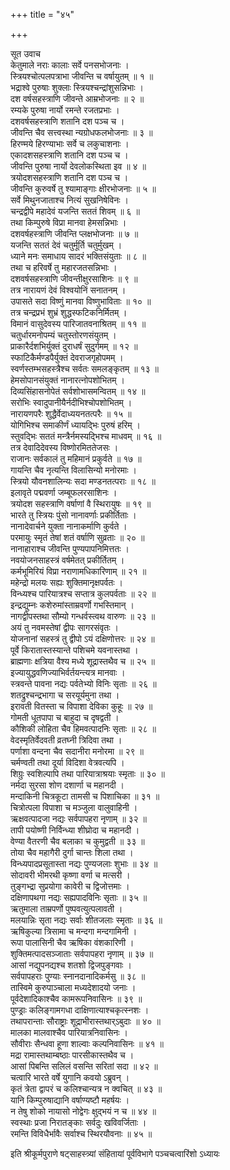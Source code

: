 +++
title = "४५"

+++

सूत उवाच  
केतुमाले नराः कालाः सर्वे पनसभोजनाः ।  
स्त्रियश्चोत्पलपत्राभा जीवन्ति च वर्षायुतम् ॥ १ ॥  
भद्राश्वे पुरुषाः शुक्लाः स्त्रियश्चन्द्रांशुसन्निभाः ।  
दश वर्षसहस्त्राणि जीवन्ते आम्रभोजनाः ॥ २ ॥  
रम्यके पुरुषा नार्यो रमन्ते रजतप्रभाः ।  
दशवर्षसहस्त्राणि शतानि दश पञ्च च ।  
जीवन्ति चैव सत्त्वस्था न्यग्रोधफलभोजनाः ॥ ३ ॥  
हिरण्मये हिरण्याभाः सर्वे च लकुचाशनाः ।  
एकादशसहस्त्राणि शतानि दश पञ्च च ।  
जीवन्ति पुरुषा नार्यो देवलोकस्थिता इव ॥ ४ ॥  
त्रयोदशसहस्त्राणि शतानि दश पञ्च च ।  
जीवन्ति कुरुवर्षे तु श्यामाङ्गाः क्षीरभोजनाः ॥ ५ ॥  
सर्वे मिथुनजाताश्च नित्यं सुखनिषेविनः ।  
चन्द्रद्वीपे महादेवं यजन्ति सततं शिवम् ॥ ६ ॥  
तथा किम्पुरुषे विप्रा मानवा हेमसन्निभाः ।  
दशवर्षहस्त्राणि जीवन्ति प्लक्षभोजनाः ॥ ७ ॥  
यजन्ति सततं देवं चतुर्मूर्ति चतुर्मुखम् ।  
ध्याने मनः समाधाय सादरं भक्तिसंयुताः ॥ ८ ॥  
तथा च हरिवर्षे तु महारजतसन्निभाः ।  
दशवर्षसहस्त्राणि जीवन्तीक्षुरसाशिनः ॥ ९ ॥  
तत्र नारायणं देवं विश्वयोनिं सनातनम् ।  
उपासते सदा विष्णुं मानवा विष्णुभाविताः ॥ १० ॥  
तत्र चन्द्रप्रभं शुभ्रं शुद्धस्फटिकनिर्मितम् ।  
विमानं वासुदेवस्य पारिजातवनाश्रितम् ॥ ११ ॥  
चतुर्धारमनोपम्यं चतुस्तोरणसंयुतम् ।  
प्राकारैर्दशभिर्युक्तं दुराधर्षं सुदुर्गमम् ॥ १२ ॥  
स्फाटिकैर्मण्डपैर्युक्तं देवराजगृहोपमम् ।  
स्वर्णस्तम्भसहस्त्रैश्च सर्वतः समलङ्कृतम् ॥ १३ ॥  
हेमसोपानसंयुक्तं नानारत्नोपशोभितम् ।  
दिव्यसिंहासनोपेतं सर्वशोभासमन्वितम् ॥ १४ ॥  
सरोभिः स्वादुपानीयैर्नदीभिश्चोपशोभितम् ।  
नारायणपरैः शुद्धैर्वेदाध्ययनतत्परैः ॥ १५ ॥  
योगिभिश्च समाकीर्णं ध्यायद्भिः पुरुषं हरिम् ।  
स्तुवद्भिः सततं मन्त्रैर्नमस्यद्भिश्च माधवम् ॥ १६ ॥  
तत्र देवादिदेवस्य विष्णोरमिततेजसः ।  
राजानः सर्वकालं तु महिमानं प्रकुर्वते ॥ १७ ॥  
गायन्ति चैव नृत्यन्ति विलासिन्यो मनोरमाः ।  
स्त्रियो यौवनशालिन्यः सदा मण्डनतत्पराः ॥ १८ ॥  
इलावृते पद्मवर्णा जम्बूफलरसाशिनः ।  
त्रयोदश सहस्त्राणि वर्षाणां वै स्थिरायुषः ॥ १९ ॥  
भारते तु स्त्रियः पुंसो नानावर्णाः प्रकीर्तिताः ।  
नानादेवार्चने युक्ता नानाकर्माणि कुर्वते ।  
परमायुः स्मृतं तेषां शतं वर्षाणि सुव्रताः ॥ २० ॥  
नानाहाराश्च जीवन्ति पुण्यपापनिमित्ततः ।  
नवयोजनसाहस्त्रं वर्षमेतत् प्रकीर्तितम् ।  
कर्मभूमिरियं विप्रा नराणामधिकारिणाम् ॥ २१ ॥  
महेन्द्रो मलयः सह्यः शुक्तिमानृक्षपर्वतः ।  
विन्ध्यश्च पारियात्रश्च सप्तात्र कुलपर्वताः ॥ २२ ॥  
इन्द्रद्युम्नः कशेरुमांस्ताम्रवर्णो गभस्तिमान् ।  
नागद्वीपस्तथा सौम्यो गन्धर्वस्त्वथ वारुणः ॥ २३ ॥  
अयं तु नवमस्तेषां द्वीपः सागरसंवृतः ।  
योजनानां सहस्त्रं तु द्वीपो ऽयं दक्षिणोत्तरः ॥ २४ ॥  
पूर्वे किरातास्तस्यान्ते पशिचमे यवनास्तथा ।  
ब्राह्मणाः क्षत्रिया वैश्य मध्ये शूद्रास्तथैव च ॥ २५ ॥  
इज्यायुद्धवणिज्याभिर्वर्तयन्त्यत्र मानवाः ।  
स्त्रवन्ते पावना नद्यः पर्वतेभ्यो विनिः सृताः ॥ २६ ॥  
शतद्रुश्चन्द्रभागा च सरयूर्यमुना तथा ।  
इरावती वितस्ता च विपाशा देविका कुहूः ॥ २७ ॥  
गोमती धूतपापा च बाहुदा च दृषद्वती ।  
कौशिकी लोहिता चैव हिमवत्पादनिः सृताः ॥ २८ ॥  
वेदस्मृतिर्वेदवती व्रतघ्नी त्रिदिवा तथा ।  
पर्णाशा वन्दना चैव सदानीरा मनोरमा ॥ २९ ॥  
चर्मण्वती तथा दूर्या विदिशा वेत्रवत्यपि ।  
शिग्रुः स्वशिल्पापि तथा पारियात्राश्रयाः स्मृताः ॥ ३० ॥  
नर्मदा सुरसा शोण दशार्णा च महानदी ।  
मन्दाकिनी चित्रकूटा तामसी च पिशाचिका ॥ ३१ ॥  
चित्रोत्पला विपाशा च मञ्जुला वालुवाहिनी ।  
ऋक्षवत्पादजा नद्यः सर्वपापहरा नृणाम् ॥ ३२ ॥  
तापी पयोष्णी निर्विन्ध्या शीघ्रोदा च महानदी ।  
वेण्या वैतरणी चैव बलाका च कुमुद्वती ॥ ३३ ॥  
तोया चैव महागैरी दुर्गा चान्तः शिला तथा ।  
विन्ध्यपादप्रसूतास्ता नद्यः पुण्यजलाः शुभाः ॥ ३४ ॥  
सोदावरी भीमरथी कृष्णा वर्णा च मत्सरी ।  
तुङ्गभ्द्रा सुप्रयोगा कावेरी च द्विजोत्तमाः ।  
दक्षिणापथगा नद्यः सह्यपादविनिः सृताः ॥ ३५ ॥  
ऋतुमाला ताम्रपर्णो पुष्पवत्युत्पलावती ।  
मलयान्निः सृता नद्यः सर्वाः शीतजलाः स्मृताः ॥ ३६ ॥  
ऋषिकुल्या त्रिसामा च मन्दगा मन्दगामिनी ।  
रूपा पालासिनी चैव ऋषिका वंशकारिणी ।  
शुक्तिमत्पादसञ्जाताः सर्वपापहरा नृणाम् ॥ ३७ ॥  
आसां नद्युपनद्यश्च शतशो द्विजपुङ्गवाः ।  
सर्वपापहराः पुण्याः स्नानदानादिकर्मसु ॥ ३८ ॥  
तास्विमे कुरुपाञ्चाला मध्यदेशादयो जनाः ।  
पूर्वदेशादिकाश्चैव कामरूपनिवासिनः ॥ ३९ ॥  
पुण्ड्राः कलिङ्गामगधा दाक्षिणात्याश्चकृत्स्नशः ।  
तथापरान्ताः सौराष्ट्राः शूद्राभीरास्तथार्ऽबुदाः ॥ ४० ॥  
मालका मालवाश्चैव पारियात्रनिवासिनः ।  
सौवीराः सैन्धवा हूणा शाल्वाः कल्पनिवासिनः ॥ ४१ ॥  
मद्रा रामास्तथाम्बष्ठाः पारसीकास्तथैव च ।  
आसां पिबन्ति सलिलं वसन्ति सरितां सदा ॥ ४२ ॥  
चत्वारि भारते वर्षे युगानि कवयो ऽब्रुवन् ।  
कृतं त्रेता द्वापरं च कलिश्चान्यत्र न क्वचित् ॥ ४३ ॥  
यानि किम्पुरुषाद्यानि वर्षाण्यष्टौ महर्षयः ।  
न तेषु शोको नायासो नोद्वेगः क्षुद्भयं न च ॥ ४४ ॥  
स्वस्थाः प्रजा निरातङ्काः सर्वदुः खविवर्जिताः ।  
रमन्ति विविधैर्भावैः सर्वाश्च स्थिरयौवनाः ॥ ४५ ॥  
    
इति श्रीकूर्मपुराणे षट्साहस्त्र्यां संहितायां पूर्वविभागे पञ्चचत्वारिंशो ऽध्यायः
